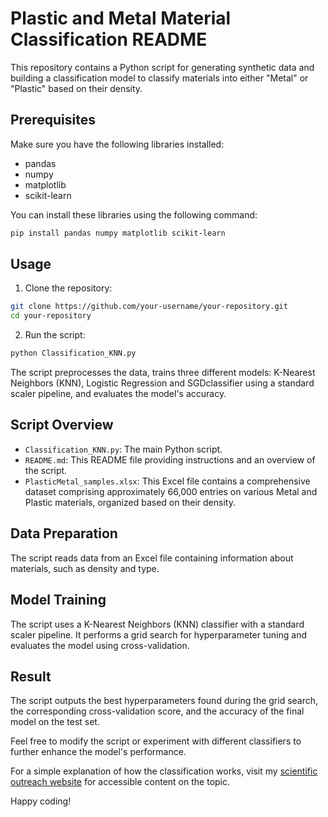 # Plastic and Metal Material Classification README

This repository contains a Python script for generating synthetic data and building a classification model to classify materials into either "Metal" or "Plastic" based on their density.

## Prerequisites

Make sure you have the following libraries installed:

- pandas
- numpy
- matplotlib
- scikit-learn

You can install these libraries using the following command:

```bash
pip install pandas numpy matplotlib scikit-learn
```

## Usage

1. Clone the repository:

```bash
git clone https://github.com/your-username/your-repository.git
cd your-repository
```

2. Run the script:

```bash
python Classification_KNN.py
```

The script preprocesses the data, trains three different models: K-Nearest Neighbors (KNN), Logistic Regression and SGDclassifier using a standard scaler pipeline, and evaluates the model's accuracy.

## Script Overview

- `Classification_KNN.py`: The main Python script.
- `README.md`: This README file providing instructions and an overview of the script.
- `PlasticMetal_samples.xlsx`: This Excel file contains a comprehensive dataset comprising approximately 66,000 entries on various Metal and Plastic materials, organized based on their density.

## Data Preparation

The script reads data from an Excel file containing information about materials, such as density and type.

## Model Training

The script uses a K-Nearest Neighbors (KNN) classifier with a standard scaler pipeline. It performs a grid search for hyperparameter tuning and evaluates the model using cross-validation.

## Result

The script outputs the best hyperparameters found during the grid search, the corresponding cross-validation score, and the accuracy of the final model on the test set.

Feel free to modify the script or experiment with different classifiers to further enhance the model's performance.

For a simple explanation of how the classification works, visit my [scientific outreach website](https://www.theeventhorizons.com) for accessible content on the topic.

Happy coding!



